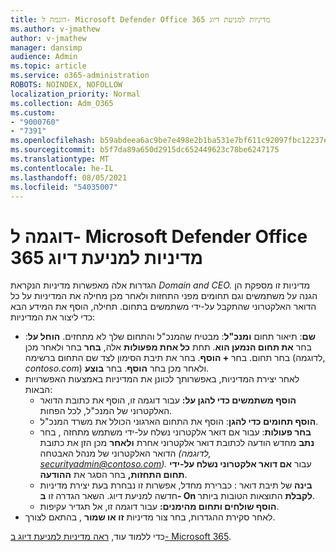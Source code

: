 ```yaml
---
title: דוגמה ל- Microsoft Defender Office 365 מדיניות למניעת דיוג
ms.author: v-jmathew
author: v-jmathew
manager: dansimp
audience: Admin
ms.topic: article
ms.service: o365-administration
ROBOTS: NOINDEX, NOFOLLOW
localization_priority: Normal
ms.collection: Adm_O365
ms.custom:
- "9000760"
- "7391"
ms.openlocfilehash: b59abdeea6ac9be7e498e2b1ba531e7bf611c92097fbc12237e78364dae84f35
ms.sourcegitcommit: b5f7da89a650d2915dc652449623c78be6247175
ms.translationtype: MT
ms.contentlocale: he-IL
ms.lasthandoff: 08/05/2021
ms.locfileid: "54035007"
---
```

# <a name="example-microsoft-defender-for-office-365-anti-phishing-policy"></a>דוגמה ל- Microsoft Defender Office 365 מדיניות למניעת דיוג

הגדרות אלה מאפשרות מדיניות הנקראת *Domain and CEO.* מדיניות זו מספקת הן הגנה על משתמשים וגם תחומים מפני התחזות ולאחר מכן מחילה את המדיניות על כל הדואר האלקטרוני שהתקבל על-ידי משתמשים בתחום. תחילה, הוסף את המידע הבא כדי ליצור את המדיניות:

- **שם**: תיאור תחום **ומנכ"ל**: מבטיח שהמנכ"ל והתחום שלך לא מתחזים.
  **הוחל על**: בחר **את תחום הנמען הוא**. תחת **כל אחת מפעולות** אלה, **בחר** בחר ולאחר מכן בחר תחום. בחר **+ הוסף**. בחר את תיבת הסימון לצד שם התחום ברשימה (לדוגמה, *contoso.com*) ולאחר מכן בחר **הוסף**. בחר **בוצע**.
- לאחר יצירת המדיניות, באפשרותך לכוונן את המדיניות באמצעות האפשרויות הבאות:
  - **הוסף משתמשים כדי להגן על:** עבור דוגמה זו, הוסף את כתובת הדואר האלקטרוני של המנכ"ל, לכל הפחות.
  - **הוסף תחומים כדי להגן**: הוסף את התחום הארגוני הכולל את משרד המנכ"ל.
  - **בחר פעולות**: עבור אם דואר אלקטרוני נשלח על-ידי משתמש מתחזה , בחר **נתב** מחדש הודעה לכתובת דואר אלקטרוני אחרת **ולאחר** מכן הזן את כתובת הדואר האלקטרוני של מנהל האבטחה *(לדוגמה, securityadmin@contoso.com).* עבור **אם דואר אלקטרוני נשלח על-ידי תחום התחזות,** בחר הסגר את **ההודעה**.
  - **בינה** של תיבת דואר : כברירת מחדל, אפשרות זו נבחרת בעת יצירת מדיניות חדשה למניעת דיוג. השאר הגדרה זו **ב- On לקבלת** התוצאות הטובות ביותר.
  - **הוסף שולחים ותחום מהימנים:** עבור דוגמה זו, אל תגדיר עקיפות.
- לאחר סקירת ההגדרות, בחר צור מדיניות **זו או שמור** , בהתאם לצורך. 

כדי ללמוד עוד, [ראה מדיניות למניעת דיוג ב- Microsoft 365](https://go.microsoft.com/fwlink/?linkid=2092235).
